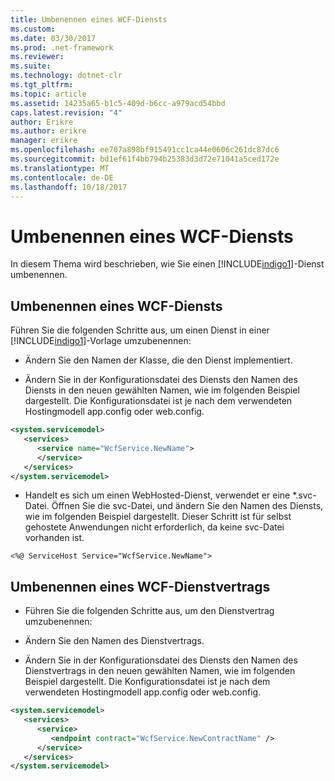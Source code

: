 ```yaml
---
title: Umbenennen eines WCF-Diensts
ms.custom: 
ms.date: 03/30/2017
ms.prod: .net-framework
ms.reviewer: 
ms.suite: 
ms.technology: dotnet-clr
ms.tgt_pltfrm: 
ms.topic: article
ms.assetid: 14235a65-b1c5-409d-b6cc-a979acd54bbd
caps.latest.revision: "4"
author: Erikre
ms.author: erikre
manager: erikre
ms.openlocfilehash: ee707a898bf915491cc1ca44e0606c261dc87dc6
ms.sourcegitcommit: bd1ef61f4bb794b25383d3d72e71041a5ced172e
ms.translationtype: MT
ms.contentlocale: de-DE
ms.lasthandoff: 10/18/2017
---
```

# <a name="renaming-a-wcf-service"></a>Umbenennen eines WCF-Diensts
In diesem Thema wird beschrieben, wie Sie einen [!INCLUDE[indigo1](../../../includes/indigo1-md.md)]-Dienst umbenennen.  
  
## <a name="renaming-a-wcf-service"></a>Umbenennen eines WCF-Diensts  
 Führen Sie die folgenden Schritte aus, um einen Dienst in einer [!INCLUDE[indigo1](../../../includes/indigo1-md.md)]-Vorlage umzubenennen:  
  
-   Ändern Sie den Namen der Klasse, die den Dienst implementiert.  
  
-   Ändern Sie in der Konfigurationsdatei des Diensts den Namen des Diensts in den neuen gewählten Namen, wie im folgenden Beispiel dargestellt. Die Konfigurationsdatei ist je nach dem verwendeten Hostingmodell app.config oder web.config.  
  
```xml  
<system.servicemodel>  
   <services>  
      <service name="WcfService.NewName">  
      </service>  
   </services>  
</system.servicemodel>  
```  
  
-   Handelt es sich um einen WebHosted-Dienst, verwendet er eine *.svc-Datei. Öffnen Sie die svc-Datei, und ändern Sie den Namen des Diensts, wie im folgenden Beispiel dargestellt. Dieser Schritt ist für selbst gehostete Anwendungen nicht erforderlich, da keine svc-Datei vorhanden ist.  
  
```  
<%@ ServiceHost Service="WcfService.NewName">  
```  
  
## <a name="renaming-a-wcf-service-contract"></a>Umbenennen eines WCF-Dienstvertrags  
  
-   Führen Sie die folgenden Schritte aus, um den Dienstvertrag umzubenennen:  
  
-   Ändern Sie den Namen des Dienstvertrags.  
  
-   Ändern Sie in der Konfigurationsdatei des Diensts den Namen des Dienstvertrags in den neuen gewählten Namen, wie im folgenden Beispiel dargestellt. Die Konfigurationsdatei ist je nach dem verwendeten Hostingmodell app.config oder web.config.  
  
```xml  
<system.servicemodel>  
   <services>  
      <service>  
         <endpoint contract="WcfService.NewContractName" />  
      </service>  
   </services>  
</system.servicemodel>  
```
